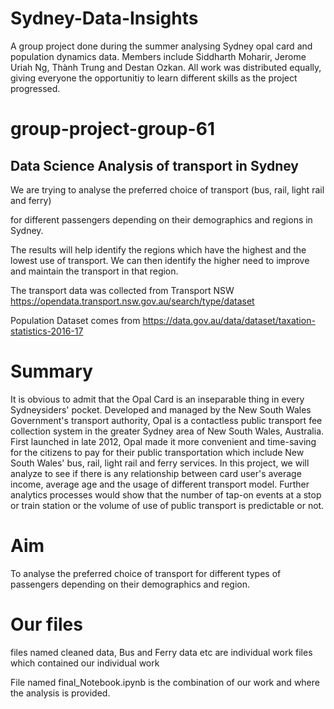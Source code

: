 # Sydney-Data-Insights
A group project done during the summer analysing Sydney opal card and population dynamics data. Members include Siddharth Moharir, Jerome Uriah Ng, Thành Trung and Destan Ozkan. All work was distributed equally, giving everyone the opportunitiy to learn different skills as the project progressed.

# group-project-group-61

## Data Science Analysis of transport in Sydney

We are trying to analyse the preferred choice of transport (bus, rail, light rail and ferry) 

for different passengers depending on their demographics and regions in Sydney.

The results will help identify the regions which have the highest and the lowest use of transport. 
We can then identify the higher need to improve and maintain the transport in that region.

The transport data was collected from Transport NSW
https://opendata.transport.nsw.gov.au/search/type/dataset

Population Dataset comes from
https://data.gov.au/data/dataset/taxation-statistics-2016-17  

# Summary 
It is obvious to admit that the Opal Card is an inseparable thing in every Sydneysiders' pocket. 
Developed and managed by the New South Wales Government's transport authority, 
Opal is a contactless public transport fee collection system in the greater Sydney area of New South Wales, Australia. 
First launched in late 2012, Opal made it more convenient and time-saving for the citizens to pay for their public transportation which include New South Wales' bus, rail, light rail and ferry services. 
In this project, we will analyze to see if there is any relationship between card user's average income, average age and the usage of different transport model. 
Further analytics processes would show that the number of tap-on events at a stop or train station or the volume of use of public transport is predictable or not.

# Aim 
To analyse the preferred choice of transport for different types of passengers depending on their demographics and region.

# Our files
files named cleaned data, Bus and Ferry data etc are individual work files which contained our individual work

File named final_Notebook.ipynb is the combination of our work and where the analysis is provided.
